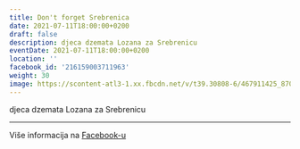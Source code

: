 ```yaml
---
title: Don't forget Srebrenica
date: 2021-07-11T18:00:00+0200
draft: false
description: djeca dzemata Lozana za Srebrenicu
eventDate: 2021-07-11T18:00:00+0200
location: ''
facebook_id: '216159003711963'
weight: 30
image: https://scontent-atl3-1.xx.fbcdn.net/v/t39.30808-6/467911425_8702124949883247_8451066247417132989_n.jpg?_nc_cat=103&ccb=1-7&_nc_sid=9e60e4&_nc_eui2=AeGxBM5gmFoBDnSrQC1cOb3STHlsLy7Cd4JMeWwvLsJ3ggEqyGsB_zl-XvvPGWy8f0UPzzWjAuO3Zv4k3PBjBnj3&_nc_ohc=xzhIFcGhhzgQ7kNvwEKnCZ-&_nc_oc=Adnmiey4gqHSo0GqZIv8QyOyr6yC1d3l9mXDdZLvAZoGwwZ4CPn2awi9WMfH5z22pmY&_nc_zt=23&_nc_ht=scontent-atl3-1.xx&edm=ABTKTjYEAAAA&_nc_gid=aVadisoCiUUhMXeh9KywOg&oh=00_AfE1Szsk0dtfFR6sImiZwAnmnmeCBhPWcGarLTEkoqHgAg&oe=6818D1D9
---
```


djeca dzemata Lozana za Srebrenicu

---

Više informacija na [Facebook-u](https://facebook.com/events/216159003711963)